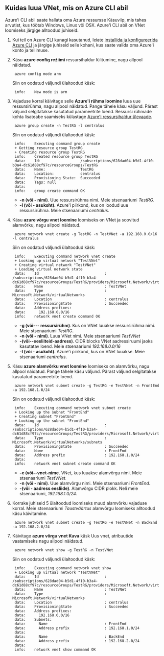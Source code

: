 ## <a name="how-to-create-a-vnet-using-the-azure-cli"></a>Kuidas luua VNet, mis on Azure CLI abil

Azure'i CLI abil saate hallata oma Azure ressursse Käsuviip, mis tahes arvutist, kus töötab Windows, Linux või OSX. Azure'i CLI abil on VNet loomiseks järgige alltoodud juhiseid.

1. Kui teil on Azure CLI kunagi kasutanud, leiate [installida ja konfigureerida Azure CLI](../articles/xplat-cli-install.md) ja järgige juhiseid selle kohani, kus saate valida oma Azure'i konto ja tellimuse.
2. Käsu **azure config režiimi** ressursihaldur lülitumine, nagu allpool näidatud.

        azure config mode arm

    Siin on oodatud väljundi ülaltoodud käsk:

        info:    New mode is arm

3. Vajaduse korral käivitage selle **Azure'i rühma loomine** luua uue ressursirühma, nagu allpool näidatud. Pange tähele käsu väljund. Pärast väljund selgitatakse kasutatud parameetrite loend. Ressursi rühmade kohta lisateabe saamiseks külastage [Azure'i ressursihaldur ülevaade](../articles/virtual-network/resource-group-overview.md#resource-groups).

        azure group create -n TestRG -l centralus

    Siin on oodatud väljundi ülaltoodud käsk:

        info:    Executing command group create
        + Getting resource group TestRG
        + Creating resource group TestRG
        info:    Created resource group TestRG
        data:    Id:                  /subscriptions/628dad04-b5d1-4f10-b3a4-dc61d88cf97c/resourceGroups/TestRG
        data:    Name:                TestRG
        data:    Location:            centralus
        data:    Provisioning State:  Succeeded
        data:    Tags: null
        data:
        info:    group create command OK

    - **-n (või - nimi)**. Uue ressursirühma nimi. Meie stsenaariumi *TestRG*.
    - **-l (või - asukoht)**. Azure'i piirkond, kus on loodud uue ressursirühma. Meie stsenaariumi *centralus*.

4. Käsu **azure võrgu vnet loomine** loomiseks on VNet ja soovitud alamvõrku, nagu allpool näidatud. 

        azure network vnet create -g TestRG -n TestVNet -a 192.168.0.0/16 -l centralus

    Siin on oodatud väljundi ülaltoodud käsk:

        info:    Executing command network vnet create
        + Looking up virtual network "TestVNet"
        + Creating virtual network "TestVNet"
        + Loading virtual network state
        data:    Id                              : /subscriptions/628dad04-b5d1-4f10-b3a4-dc61d88cf97c/resourceGroups/TestRG/providers/Microsoft.Network/virtualNetworks/TestVNet2
        data:    Name                            : TestVNet
        data:    Type                            : Microsoft.Network/virtualNetworks
        data:    Location                        : centralus
        data:    ProvisioningState               : Succeeded
        data:    Address prefixes:
        data:      192.168.0.0/16
        info:    network vnet create command OK

    - **-g (või--- ressursirühm)**. Kus on VNet luuakse ressursirühma nimi. Meie stsenaariumi *TestRG*.
    - **-n (või - nimi)**. Luua VNet nimi. Meie stsenaariumi *TestVNet*
    - **-(või--eesliiteid-aadress)**. CIDR blocks VNet aadressiruumi jaoks kasutatav loend. Meie stsenaariumi *192.168.0.0/16*
    - **-l (või - asukoht)**. Azure'i piirkond, kus on VNet luuakse. Meie stsenaariumi *centralus*.

5. Käsu **azure alamvõrku vnet loomine** loomiseks on alamvõrku, nagu allpool näidatud. Pange tähele käsu väljund. Pärast väljund selgitatakse kasutatud parameetrite loend.

        azure network vnet subnet create -g TestRG -e TestVNet -n FrontEnd -a 192.168.1.0/24

    Siin on oodatud väljundi ülaltoodud käsk:

        info:    Executing command network vnet subnet create
        + Looking up the subnet "FrontEnd"
        + Creating subnet "FrontEnd"
        + Looking up the subnet "FrontEnd"
        data:    Id                              : /subscriptions/628dad04-b5d1-4f10-b3a4-dc61d88cf97c/resourceGroups/TestRG/providers/Microsoft.Network/virtualNetworks/TestVNet/subnets/FrontEnd
        data:    Type                            : Microsoft.Network/virtualNetworks/subnets
        data:    ProvisioningState               : Succeeded
        data:    Name                            : FrontEnd
        data:    Address prefix                  : 192.168.1.0/24
        data:
        info:    network vnet subnet create command OK

    - **-e (või--vnet-nime**. VNet, kus luuakse alamvõrgu nimi. Meie stsenaariumi *TestVNet*.
    - **-n (või - nimi)**. Uue alamvõrgu nimi. Meie stsenaariumi *FrontEnd*.
    - **-(või - aadress eesliide)**. Alamvõrgu CIDR plokk. Neli meie stsenaariumi, *192.168.1.0/24*.

6. Korrake juhiseid 5 ülaltoodud loomiseks muud alamvõrku vajaduse korral. Meie stsenaariumi *Taustväärtus* alamvõrgu loomiseks alltoodud käsu käivitamine.

        azure network vnet subnet create -g TestRG -e TestVNet -n BackEnd -a 192.168.2.0/24

4. Käivitage **azure võrgu vnet Kuva** käsk Uus vnet, atribuutide vaatamiseks nagu allpool näidatud.

        azure network vnet show -g TestRG -n TestVNet

    Siin on oodatud väljundi ülaltoodud käsk:

        info:    Executing command network vnet show
        + Looking up virtual network "TestVNet"
        data:    Id                              : /subscriptions/628dad04-b5d1-4f10-b3a4-dc61d88cf97c/resourceGroups/TestRG/providers/Microsoft.Network/virtualNetworks/TestVNet
        data:    Name                            : TestVNet
        data:    Type                            : Microsoft.Network/virtualNetworks
        data:    Location                        : centralus
        data:    ProvisioningState               : Succeeded
        data:    Address prefixes:
        data:      192.168.0.0/16
        data:    Subnets:
        data:      Name                          : FrontEnd
        data:      Address prefix                : 192.168.1.0/24
        data:
        data:      Name                          : BackEnd
        data:      Address prefix                : 192.168.2.0/24
        data:
        info:    network vnet show command OK
